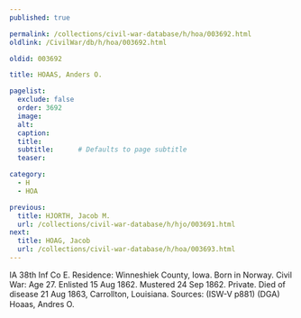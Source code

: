 ```yaml
---
published: true

permalink: /collections/civil-war-database/h/hoa/003692.html
oldlink: /CivilWar/db/h/hoa/003692.html

oldid: 003692

title: HOAAS, Anders O.

pagelist:
  exclude: false
  order: 3692
  image: 
  alt:
  caption:
  title:
  subtitle:      # Defaults to page subtitle
  teaser:

category: 
  - H 
  - HOA

previous:
  title: HJORTH, Jacob M.
  url: /collections/civil-war-database/h/hjo/003691.html  
next:
  title: HOAG, Jacob
  url: /collections/civil-war-database/h/hoa/003693.html   
---
```

IA 38th Inf Co E. Residence: Winneshiek County, Iowa. Born in Norway. Civil War: Age 27. Enlisted 15 Aug 1862. Mustered 24 Sep 1862. Private. Died of disease 21 Aug 1863, Carrollton, Louisiana. Sources: (ISW-V p881) (DGA) &#147;Hoaas, Andres O.&#148;